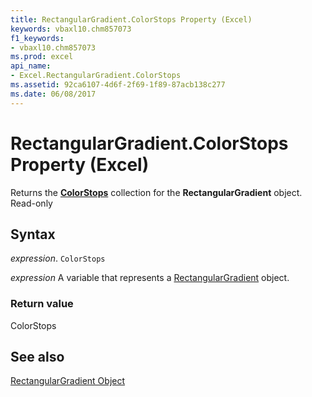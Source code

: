 ```yaml
---
title: RectangularGradient.ColorStops Property (Excel)
keywords: vbaxl10.chm857073
f1_keywords:
- vbaxl10.chm857073
ms.prod: excel
api_name:
- Excel.RectangularGradient.ColorStops
ms.assetid: 92ca6107-4d6f-2f69-1f89-87acb138c277
ms.date: 06/08/2017
---
```



# RectangularGradient.ColorStops Property (Excel)

Returns the  **[ColorStops](Excel.ColorStops.md)** collection for the **RectangularGradient** object. Read-only


## Syntax

 _expression_. `ColorStops`

 _expression_ A variable that represents a [RectangularGradient](Excel.RectangularGradient.md) object.


### Return value

ColorStops


## See also


[RectangularGradient Object](Excel.RectangularGradient.md)

